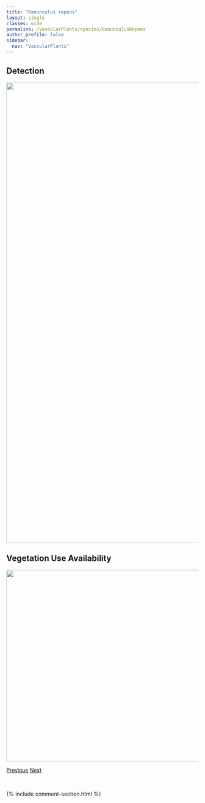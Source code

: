 ```yaml
---
title: "Ranunculus repens"
layout: single
classes: wide
permalink: /VascularPlants/species/RanunculusRepens
author_profile: false
sidebar:
  nav: "VascularPlants"
---
```


<h2>Detection</h2>

<a href="https://drive.google.com/uc?export=view&id=1N5Sog5-PhH8D18LPxEoTpqEYoNm-5yHV">
<img src="https://drive.google.com/uc?export=view&id=1N5Sog5-PhH8D18LPxEoTpqEYoNm-5yHV" height = "1200" width = "800">
</a>


<h2>Vegetation Use Availability</h2>

<a href="https://drive.google.com/uc?export=view&id=17EppTnHiFQElcif72W2z4A-819YzuFSm">
<img src="https://drive.google.com/uc?export=view&id=17EppTnHiFQElcif72W2z4A-819YzuFSm" height = "500" width = "1000">
</a>


<a href="/DevelopmentWebsite/VascularPlants/species/RanunculusPensylvanicus" class="pagination--pager" title="Ranunculus pensylvanicus">Previous</a> <a href="/DevelopmentWebsite/VascularPlants/species/RanunculusRhomboideus" class="pagination--pager" title="Ranunculus rhomboideus">Next</a>

<p>&nbsp;</p>

{% include comment-section.html %}
